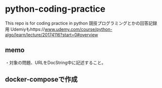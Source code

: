 # python-coding-practice
This repo is for coding practice in python
競技プログラミングとかの回答記録用
Udemiyもhttps://www.udemy.com/course/python-algo/learn/lecture/20174116?start=0#overview

## memo
・対象の問題、URLをDocString中に記述すること。


## docker-composeで作成
